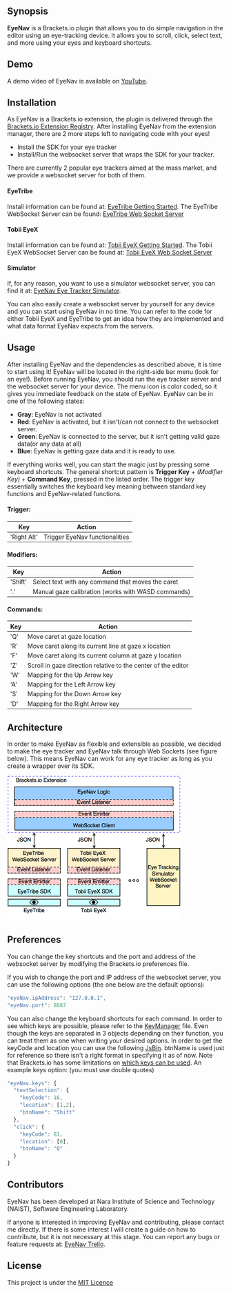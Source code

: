 ## Synopsis

**EyeNav** is a Brackets.io plugin that allows you to do simple navigation in the editor using an eye-tracking device. It allows you to scroll, click, select text, and more using your eyes and keyboard shortcuts.

## Demo

A demo video of EyeNav is available on [YouTube](https://youtu.be/AkDyx2l-YGk).

## Installation

As EyeNav is a Brackets.io extension, the plugin is delivered through the [Brackets.io Extension Registry](https://brackets-registry.aboutweb.com/). 
After installing EyeNav from the extension manager, there are 2 more steps left to navigating code with your eyes!

* Install the SDK for your eye tracker
* Install/Run the websocket server that wraps the SDK for your tracker.

There are currently 2 popular eye trackers aimed at the mass market, and we provide a websocket server for both of them.

#### EyeTribe 
Install information can be found at: [EyeTribe Getting Started](http://dev.theeyetribe.com/start/). 
The EyeTribe WebSocket Server can be found: [EyeTribe Web Socket Server](https://github.com/sradevski/EyeTribe-Web-Socket-Server)

#### Tobii EyeX
Install information can be found at: [Tobii EyeX Getting Started](http://developer.tobii.com/eyex-setup/). 
The Tobii EyeX WebSocket Server can be found at: [Tobii EyeX Web Socket Server](https://github.com/sradevski/Tobii-EyeX-Web-Socket-Server)

#### Simulator
If, for any reason, you want to use a simulator websocket server, you can find it at: [EyeNav Eye Tracker Simulator](https://github.com/sradevski/EyeNav-WebSocket-EyeTracker-Simulator).

You can also easily create a websocket server by yourself for any device and you can start using EyeNav in no time. You can refer to the code for either Tobii EyeX and EyeTribe to get an idea how they are implemented and what data format EyeNav expects from the servers.

## Usage

After installing EyeNav and the dependencies as described above, it is time to start using it! EyeNav will be located in the right-side bar menu (look for an eye!). Before running EyeNav, you should run the eye tracker server and the websocket server for your device. The menu icon is color coded, so it gives you immediate feedback on the state of EyeNav. EyeNav can be in one of the following states:

* **Gray**: EyeNav is not activated
* **Red**: EyeNav is activated, but it isn't/can not connect to the websocket server.
* **Green**: EyeNav is connected to the server, but it isn't getting valid gaze data(or any data at all)
* **Blue**: EyeNav is getting gaze data and it is ready to use.

If everything works well, you can start the magic just by pressing some keyboard shortcuts. The general shortcut pattern is **Trigger Key** + *(Modifier Key)* + **Command Key**, pressed in the listed order. The trigger key essentially switches the keyboard key meaning between standard key functions and EyeNav-related functions.

#### Trigger:

Key | Action
--- | ------
'Right Alt' | Trigger EyeNav functionalities

#### Modifiers:

Key | Action
--- | ------
'Shift' | Select text with any command that moves the caret
'.' | Manual gaze calibration (works with WASD commands)

#### Commands:

Key | Action
--- | ------
'Q' | Move caret at gaze location
'R' | Move caret along its current line at gaze x location
'F' | Move caret along its current column at gaze y location
'Z' | Scroll in gaze direction relative to the center of the editor
'W' | Mapping for the Up Arrow key
'A' | Mapping for the Left Arrow key
'S' | Mapping for the Down Arrow key
'D' | Mapping for the Right Arrow key

## Architecture

In order to make EyeNav as flexible and extensible as possible, we decided to make the eye tracker and EyeNav talk through Web Sockets (see figure below). This means EyeNav can work for any eye tracker as long as you create a wrapper over its SDK.

![alt text](docs/EyeNav_Architecture.png)

## Preferences

You can change the key shortcuts and the port and address of the websocket server by modifying the Brackets.io preferences file. 

If you wish to change the port and IP address of the websocket server, you can use the following options (the one below are the default options):

```javascript
"eyeNav.ipAddress": "127.0.0.1",
"eyeNav.port": 8887
```

You can also change the keyboard shortcuts for each command. In order to see which keys are possible, please refer to the [KeyManager](src/keyManager.js) file. Even though the keys are separated in 3 objects depending on their function, you can treat them as one when writing your desired options. In order to get the keyCode and location you can use the following [JsBin](http://jsbin.com/gidigi/1). btnName is used just for reference so there isn't a right format in specifying it as of now. Note that Brackets.io has some limitations on [which keys can be used](https://github.com/adobe/brackets/wiki/User-Key-Bindings). An example keys option: (you must use double quotes)

```javascript
"eyeNav.keys": {
  "textSelection": {
    "keyCode": 16,
    "location": [1,2],
    "btnName": "Shift"
  },
  "click": {
    "keyCode": 81,
    "location": [0],
    "btnName": "Q"
  }
}
```

## Contributors

EyeNav has been developed at Nara Institute of Science and Technology (NAIST), Software Engineering Laboratory.

If anyone is interested in improving EyeNav and contributing, please contact me directly. If there is some interest I will create a guide on how to contribute, but it is not necessary at this stage. You can report any bugs or feature requests at: [EyeNav Trello](https://trello.com/b/exmrboqr/eyenav). 

## License

This project is under the [MIT Licence](LICENSE)
